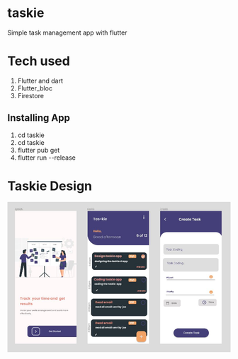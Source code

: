 # taskie
 Simple task management app with flutter
 
 <h1>Tech used</h1>
 <ol>
  <li>Flutter and dart</li>
  <li>Flutter_bloc</li>
  <li>Firestore</li>
</ol>

<h2>Installing App</h2>
 <ol>
 <li>cd taskie</li>
  <li>cd taskie</li>
  <li>flutter pub get</li>
  <li>flutter run --release</li>
</ol>
 
<h1>Taskie Design</h1>

![taskie design](design_img/taskie.JPG)

